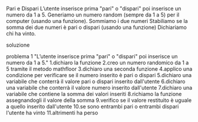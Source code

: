 Pari e Dispari
L’utente inserisce prima  "pari" o "dispari" poi inserisce un numero da 1 a 5. Generiamo un numero random (sempre da 1 a 5) per il computer (usando una funzione).
Sommiamo i due numeri
Stabiliamo se la somma dei due numeri è pari o dispari (usando una funzione)
Dichiariamo chi ha vinto.

soluzione

problema 1 "L’utente inserisce prima  "pari" o "dispari" poi inserisce un numero da 1 a 5."
1.dichiaro la funzione
2.creo un numero randomico da 1 a 5 tramite il metodo mathfloor
3.dichiaro una seconda funzione
4.applico una condizione per verificare se il numero inserito è pari o dispari
5.dichiaro una variabile che conterrà il valore pari o dispari inserito dall'utente
6.dichiaro una variabile che conterrà il valore numero inserito dall'utente
7.dichiaro una variabile che contiene la somma dei valori inseriti
8.richiamo la funzione assegnandogli il valore della somma
9.verifico se il valore restituito è uguale a quello inserito dall'utente
10.se sono entrambi pari o entrambi dispari l'utente ha vinto
11.altrimenti ha perso